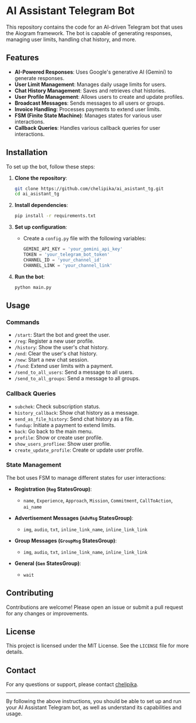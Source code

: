# AI Assistant Telegram Bot

This repository contains the code for an AI-driven Telegram bot that uses the Aiogram framework. The bot is capable of generating responses, managing user limits, handling chat history, and more. 

## Features

- **AI-Powered Responses**: Uses Google's generative AI (Gemini) to generate responses.
- **User Limit Management**: Manages daily usage limits for users.
- **Chat History Management**: Saves and retrieves chat histories.
- **User Profile Management**: Allows users to create and update profiles.
- **Broadcast Messages**: Sends messages to all users or groups.
- **Invoice Handling**: Processes payments to extend user limits.
- **FSM (Finite State Machine)**: Manages states for various user interactions.
- **Callback Queries**: Handles various callback queries for user interactions.

## Installation

To set up the bot, follow these steps:

1. **Clone the repository**:
   ```sh
   git clone https://github.com/chelipika/ai_asistant_tg.git
   cd ai_asistant_tg
   ```

2. **Install dependencies**:
   ```sh
   pip install -r requirements.txt
   ```

3. **Set up configuration**:
   - Create a `config.py` file with the following variables:
     ```python
     GEMINI_API_KEY = 'your_gemini_api_key'
     TOKEN = 'your_telegram_bot_token'
     CHANNEL_ID = 'your_channel_id'
     CHANNEL_LINK = 'your_channel_link'
     ```

4. **Run the bot**:
   ```sh
   python main.py
   ```

## Usage

### Commands

- `/start`: Start the bot and greet the user.
- `/reg`: Register a new user profile.
- `/history`: Show the user's chat history.
- `/end`: Clear the user's chat history.
- `/new`: Start a new chat session.
- `/fund`: Extend user limits with a payment.
- `/send_to_all_users`: Send a message to all users.
- `/send_to_all_groups`: Send a message to all groups.

### Callback Queries

- `subchek`: Check subscription status.
- `history_callback`: Show chat history as a message.
- `send_as_file_history`: Send chat history as a file.
- `fundup`: Initiate a payment to extend limits.
- `back`: Go back to the main menu.
- `profile`: Show or create user profile.
- `show_users_profliee`: Show user profile.
- `create_update_profile`: Create or update user profile.

### State Management

The bot uses FSM to manage different states for user interactions:

- **Registration (`Reg` StatesGroup)**:
  - `name`, `Experience`, `Approach`, `Mission`, `Commitment`, `CallToAction`, `ai_name`
  
- **Advertisement Messages (`AdvMsg` StatesGroup)**:
  - `img`, `audio`, `txt`, `inline_link_name`, `inline_link_link`
  
- **Group Messages (`GroupMsg` StatesGroup)**:
  - `img`, `audio`, `txt`, `inline_link_name`, `inline_link_link`
  
- **General (`Gen` StatesGroup)**:
  - `wait`

## Contributing

Contributions are welcome! Please open an issue or submit a pull request for any changes or improvements.

## License

This project is licensed under the MIT License. See the `LICENSE` file for more details.

## Contact

For any questions or support, please contact [chelipika](https://github.com/chelipika).

---

By following the above instructions, you should be able to set up and run your AI Assistant Telegram bot, as well as understand its capabilities and usage.
